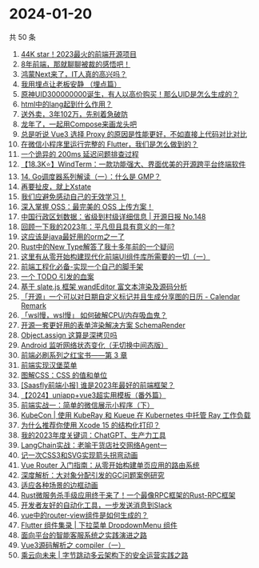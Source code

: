 # 2024-01-20

共 50 条

<!-- BEGIN JUEJIN -->
<!-- 最后更新时间 2024-01-20 00:07:21 +0800 -->
1. [44K star！2023最火的前端开源项目](https://juejin.cn/post/7324750282859528229)
1. [8年前端，那就聊聊被裁的感悟吧！](https://juejin.cn/post/7325317404551462938)
1. [鸿蒙Next来了，IT人真的高兴吗？](https://juejin.cn/post/7324980656994615330)
1. [我用埋点让老板安静 （埋点篇）](https://juejin.cn/post/7324334380373426227)
1. [原神UID300000000诞生，有人以高价购买！那么UID是怎么生成的？](https://juejin.cn/post/7324633501244063782)
1. [html中的lang起到什么作用？](https://juejin.cn/post/7324750286329282597)
1. [送外卖，3年102万，先别着急破防](https://juejin.cn/post/7325132036242882586)
1. [龙年了，一起用Compose来画龙头吧](https://juejin.cn/post/7325132087282384923)
1. [总是听说 Vue3 选择 Proxy 的原因是性能更好，不如直接上代码对比对比](https://juejin.cn/post/7324141201802821672)
1. [在微信小程序里运行完整的 Flutter，我们是怎么做到的？](https://juejin.cn/post/7324923422295670834)
1. [一个诡异的 200ms 延迟问题排查过程](https://juejin.cn/post/7323484289355399231)
1. [【18.3K⭐】WindTerm：一款功能强大、界面优美的开源跨平台终端软件](https://juejin.cn/post/7324630101873901603)
1. [14. Go调度器系列解读（一）：什么是 GMP？](https://juejin.cn/post/7324931501926875170)
1. [再要扯皮，就上Xstate](https://juejin.cn/post/7324624772978425868)
1. [我们应避免感动自己的无效学习！](https://juejin.cn/post/7324750284190105651)
1. [深入掌握 OSS：最完美的 OSS 上传方案！](https://juejin.cn/post/7325495635455868938)
1. [中国行政区划数据：省级到村级详细信息 | 开源日报 No.148](https://juejin.cn/post/7324750282859036709)
1. [回顾一下我的2023年：平凡但且具有意义的一年?](https://juejin.cn/post/7324630101873868835)
1. [这应该是java最好用的orm之一了](https://juejin.cn/post/7324889553508335656)
1. [Rust中的New Type解答了我十多年前的一个疑问](https://juejin.cn/post/7323948056264441908)
1. [这里有从零开始构建现代化前端UI组件库所需要的一切（一）](https://juejin.cn/post/7324011329883045915)
1. [前端工程化必备-实现一个自己的脚手架](https://juejin.cn/post/7323484289355350079)
1. [一个 TODO 引发的血案](https://juejin.cn/post/7325271065831292928)
1. [基于 slate.js 框架 wandEditor 富文本渲染及源码分析](https://juejin.cn/post/7324528599779835930)
1. [「开源」一个可以对日期自定义标记并且生成分享图的日历 - Calendar Remark](https://juejin.cn/post/7324862242335260724)
1. [「wsl慢，wsl慢」 如何破解CPU/内存吸血鬼？](https://juejin.cn/post/7324186292297891890)
1. [开源一套更好用的表单渲染解决方案 SchemaRender](https://juejin.cn/post/7323844835826319412)
1. [Object.assign 这算是深拷贝吗](https://juejin.cn/post/7325040809697591296)
1. [Android 监听网络状态变化（无切换中间态版）](https://juejin.cn/post/7324345717908717587)
1. [前端必刷系列之红宝书——第 3 章](https://juejin.cn/post/7324992318418010175)
1. [ 前端实现汉堡菜单](https://juejin.cn/post/7325040809698656256)
1. [图解CSS：CSS 的值和单位](https://juejin.cn/post/7324680413926834215)
1. [[Saasfly前端小报] 谁是2023年最好的前端框架？](https://juejin.cn/post/7324992318417666111)
1. [【2024】uniapp+vue3超实用模板（番外篇）](https://juejin.cn/post/7325287148009357338)
1. [前端实战一：简单的微信展示小程序（下）](https://juejin.cn/post/7325242594653323300)
1. [KubeCon | 使用 KubeRay 和 Kueue 在 Kubernetes 中托管 Ray 工作负载](https://juejin.cn/post/7324507594352934912)
1. [为什么推荐你使用 Xcode 15 的结构化打印？](https://juejin.cn/post/7324859567349710859)
1. [我的2023年度关键词：ChatGPT、生产力工具](https://juejin.cn/post/7324889553508122664)
1. [LangChain实战：老喻干货店社交网络Agent一](https://juejin.cn/post/7325261939432063012)
1. [记一次CSS3和SVG实现箭头拐弯动画](https://juejin.cn/post/7324866317206126642)
1. [Vue Router 入门指南：从零开始构建单页应用的路由系统](https://juejin.cn/post/7324939118244266011)
1. [深度解析：大对象分配引发的GC问题案例研究](https://juejin.cn/post/7325236250310426675)
1. [适应各种场景的边框动画](https://juejin.cn/post/7323969107376177152)
1. [Rust微服务杀手级应用终于来了！一个最像RPC框架的Rust-RPC框架](https://juejin.cn/post/7324962205424877619)
1. [开发者友好的自动化工具，一步发送消息到Slack](https://juejin.cn/post/7324869701000183817)
1. [vue中的router-view组件是如何生成的？](https://juejin.cn/post/7325255455289409570)
1. [Flutter 组件集录 | 下拉菜单 DropdownMenu 组件](https://juejin.cn/post/7325132211311673370)
1. [面向平台的智能客服系统之实践演进之路](https://juejin.cn/post/7324384155231223862)
1. [Vue3源码解析之 compiler（一）](https://juejin.cn/post/7323539673346555943)
1. [乘云向未来 | 字节跳动多云架构下的安全运营实践之路](https://juejin.cn/post/7325063949947617299)
<!-- END JUEJIN -->